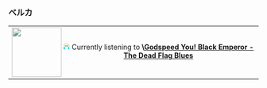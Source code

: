 ### ベルカ
<table><tr><td>

<a href="https://www.youtube.com/results?search_query=Godspeed+You!+Black+Emperor+The+Dead+Flag+Blues" target="_blank">
    <img align="left" width="100" height="100" src="https:&#x2F;&#x2F;lastfm.freetls.fastly.net&#x2F;i&#x2F;u&#x2F;174s&#x2F;c261c1696ec3583bc94961f8229338ce.png">
</a>
</br><p align="center"><img height="14" width="14" src="assets/listening.png"> Currently listening to <b>\<a href="https://www.youtube.com/results?search_query=Godspeed+You!+Black+Emperor+The+Dead+Flag+Blues" target="_blank">Godspeed You! Black Emperor - The Dead Flag Blues</a> </b></p>
</td></tr></table>
